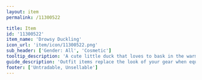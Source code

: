 ```yaml
---
layout: item
permalink: /11300522

title: Item
id: '11300522'
item_name: 'Drowsy Duckling'
icon_url: 'item/icon/11300522.png'
sub_header: ['Gender: All', 'Cosmetic']
tooltip_description: 'A cute little duck that loves to bask in the warm spring weather from the top of your head.'
guide_description: 'Outfit items replace the look of your gear when equipped.'
footer: ['Untradable, Unsellable']
---
```

